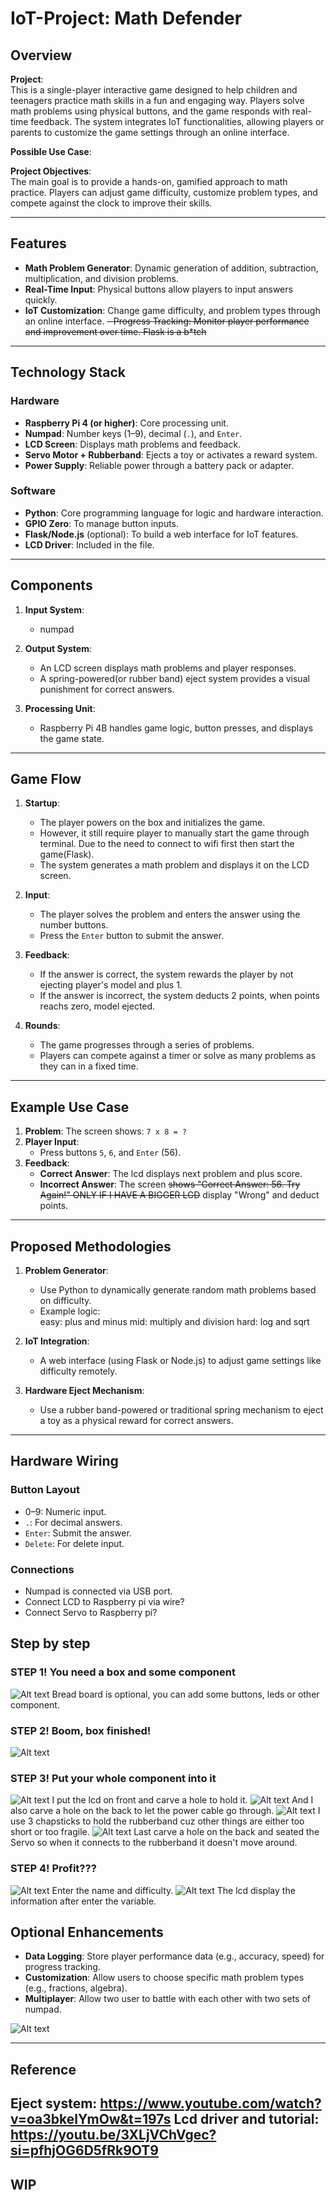 # IoT-Project: Math Defender

## Overview

**Project**:  
This is a single-player interactive game designed to help children and teenagers practice math skills in a fun and engaging way. Players solve math problems using physical buttons, and the game responds with real-time feedback. The system integrates IoT functionalities, allowing players or parents to customize the game settings through an online interface.

**Possible Use Case**:  


**Project Objectives**:  
The main goal is to provide a hands-on, gamified approach to math practice. Players can adjust game difficulty, customize problem types, and compete against the clock to improve their skills.

---

## Features

- **Math Problem Generator**: Dynamic generation of addition, subtraction, multiplication, and division problems.
- **Real-Time Input**: Physical buttons allow players to input answers quickly.
- **IoT Customization**: Change game difficulty, and problem types through an online interface.
~~- Progress Tracking: Monitor player performance and improvement over time. Flask is a b*tch~~

---

## Technology Stack

### Hardware
- **Raspberry Pi 4 (or higher)**: Core processing unit.
- **Numpad**: Number keys (1–9), decimal (`.`), and `Enter`.
- **LCD Screen**: Displays math problems and feedback.
- **Servo Motor + Rubberband**: Ejects a toy or activates a reward system.
- **Power Supply**: Reliable power through a battery pack or adapter.

### Software
- **Python**: Core programming language for logic and hardware interaction.
- **GPIO Zero**: To manage button inputs.
- **Flask/Node.js** (optional): To build a web interface for IoT features.
- **LCD Driver**: Included in the file.

---

## Components

1. **Input System**:  
   - numpad
   
2. **Output System**:  
   - An LCD screen displays math problems and player responses.
   - A spring-powered(or rubber band) eject system provides a visual punishment for correct answers.

3. **Processing Unit**:  
   - Raspberry Pi 4B handles game logic, button presses, and displays the game state.

---

## Game Flow

1. **Startup**:  
   - The player powers on the box and initializes the game.
   - However, it still require player to manually start the game through terminal. Due to the need to connect to wifi first then start the game(Flask).
   - The system generates a math problem and displays it on the LCD screen.

2. **Input**:  
   - The player solves the problem and enters the answer using the number buttons.
   - Press the `Enter` button to submit the answer.

3. **Feedback**:  
   - If the answer is correct, the system rewards the player by not ejecting player's model and plus 1.
   - If the answer is incorrect, the system deducts 2 points, when points reachs zero, model ejected.

4. **Rounds**:  
   - The game progresses through a series of problems.
   - Players can compete against a timer or solve as many problems as they can in a fixed time.

---

## Example Use Case

1. **Problem**: The screen shows: `7 x 8 = ?`  
2. **Player Input**:  
   - Press buttons `5`, `6`, and `Enter` (56).  
3. **Feedback**:  
   - **Correct Answer**: The lcd displays next problem and plus score.
   - **Incorrect Answer**: The screen ~~shows "Correct Answer: 56. Try Again!" ONLY IF I HAVE A BIGGER LCD~~ display "Wrong" and deduct points.  

---

## Proposed Methodologies

1. **Problem Generator**:  
   - Use Python to dynamically generate random math problems based on difficulty.  
   - Example logic:  
     easy: plus and minus
     mid: multiply and division
     hard: log and sqrt

2. **IoT Integration**:  
   - A web interface (using Flask or Node.js) to adjust game settings like difficulty remotely.

3. **Hardware Eject Mechanism**:  
   - Use a rubber band-powered or traditional spring mechanism to eject a toy as a physical reward for correct answers.

---

## Hardware Wiring

### Button Layout
- 0–9: Numeric input.
- `.`: For decimal answers.
- `Enter`: Submit the answer.
- `Delete`: For delete input.

### Connections
- Numpad is connected via USB port.
- Connect LCD to Raspberry pi via wire?
- Connect Servo to Raspberry pi?

## Step by step

### STEP 1! You need a box and some component
![Alt text](images/IMG_2330.jpg)
Bread board is optional, you can add some buttons, leds or other component.
### STEP 2! Boom, box finished!
![Alt text](images/IMG_2341.jpg)
### STEP 3! Put your whole component into it
![Alt text](images/IMG_2342.jpg)
I put the lcd on front and carve a hole to hold it.
![Alt text](images/IMG_2343.jpg)
And I also carve a hole on the back to let the power cable go through.
![Alt text](images/IMG_2344.jpg)
I use 3 chapsticks to hold the rubberband cuz other things are either too short or too fragile.
![Alt text](images/IMG_2345.jpg)
Last carve a hole on the back and seated the Servo so when it connects to the rubberband it doesn't move around.

### STEP 4! Profit???
![Alt text](images/IMG_2347.png)
Enter the name and difficulty.
![Alt text](images/IMG_2348.jpg)
The lcd display the information after enter the variable.


## Optional Enhancements

- **Data Logging**: Store player performance data (e.g., accuracy, speed) for progress tracking.
- **Customization**: Allow users to choose specific math problem types (e.g., fractions, algebra).
- **Multiplayer**: Allow two user to battle with each other with two sets of numpad.

![Alt text](images/IMG_2331.jpg)

---

## Reference

Eject system: https://www.youtube.com/watch?v=oa3bkelYmOw&t=197s
Lcd driver and tutorial: https://youtu.be/3XLjVChVgec?si=pfhjOG6D5fRk9OT9
---

## WIP